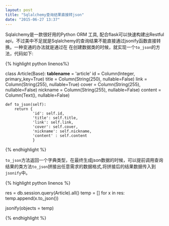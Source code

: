 ```yaml
---
layout: post
title: "Sqlalchemy查询结果直接转json"
date: "2015-06-27 13:37"
---
```


Sqlalchemy是一款很好用的Python ORM 工具, 配合flask可以快速构建出Restful api，不过美中不足就是Sqlalchemy的查询结果不能直接通过jsonify函数直接转换。一种变通的办法就是通过在
在创建数据类的时候，就实现一个`to_json`的方法，代码如下:

{% highlight python linenos%}

class Article(Base):
    __tablename__ = 'article'
    id = Column(Integer, primary_key=True)
    title = Column(String(250), nullable=False)
    link = Column(String(255), nullable=True)
    cover = Column(String(255), nullable=False)
    nickname = Column(String(255), nullable=False)
    content = Column(Text(), nullable=False)

    def to_json(self):
        return {
                'id': self.id,
                'title': self.title,
                'link': self.link,
                'cover': self.cover,
                'nickname': self.nickname,
                'content' : self.content
                }

{% endhighlight %}

`to_json`方法返回一个字典类型，在最终生成json数据的时候，可以提前调用查询结果的类方法`to_json`拼接出任意需求的数据格式,将拼接后的结果数据传入到`jsonify`中。

{% highlight python linenos %}

res =  db.session.query(Article).all()
temp = []
for x in res:
    temp.append(x.to_json())

jsonify(objects = temp)

{% endhighlight %}
